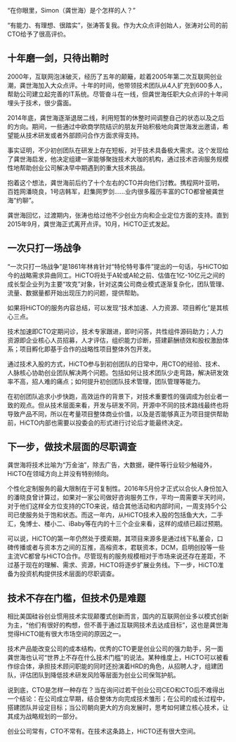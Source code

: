 <!-- $title: 前大众点评CTO龚世海再创业：技术研发是被低估的武器 -->
<!-- $date: 2016-09-26 -->

“在你眼里，Simon（龚世海）是个怎样的人？”

“有能力、有理想、很踏实”，张涛答复我。作为大众点评创始人，张涛对公司的前CTO给予了很高评价。

## 十年磨一剑，只待出鞘时

2000年，互联网泡沫破灭，经历了五年的颠簸，趁着2005年第二次互联网创业潮，龚世海加入大众点评。十年的时间，他带领技术团队从4人扩充到600多人，帮助公司建立起完善的IT系统。尽管奋斗在一线，但龚世海任职大众点评的十年间埋头于技术，很少露面。

2014年底，龚世海逐渐退居二线，利用短暂的休整时间调整自己的状态以及之后的方向。期间，一些通过中欧商学院结识的朋友开始积极地向龚世海发出邀请，希望能从技术研发或者外部顾问合作方面求得支持。

事实证明，不少初创团队在研发上存在短板，对于技术具备极大需求。这个发现给了龚世海启发，他决定组建一家能够聚拢技术大咖的机构，通过技术咨询服务规模性地帮助创业公司解决早中期遇到的重大技术挑战。

抱着这个想法，龚世海前后约了十个左右的CTO并向他们讨教。携程网叶亚明，百姓网潘晓良，1号店韩军，赶集网罗剑……业内很多履历丰富的CTO都曾被龚世海“约聊”。

龚世海回忆，过渡期内，张涛也给过他不少创业方向和企业定位方面的支持。直到2015年9月，龚世海正式离开点评。10月，HiCTO正式发起。

## 一次只打一场战争

“一次只打一场战争”是1861年林肯针对“特伦特号事件”提出的一句话，与HiCTO如今的战略需求异曲同工。HiCTO将处于A轮或A轮之前、估值在1亿-10亿元之间的成长型企业列为主要“攻克”对象，针对这类公司商业模式逐渐复杂化，团队管理、流量、数据量都开始出现压力的问题，提供帮助。

如果将HiCTO的服务内容总结，可以发现“技术加速、人力资源、项目孵化”是其核心三点。

技术加速即CTO定期问诊，技术专家跟进，即时问答，共性组件源码助力；人力资源即企业核心人员招募，人才评估，组织能力诊断，搭建薪酬绩效和股权激励体系；项目孵化即基于合作的战略性项目整体外包开发。

通过技术入股的方式，HiCTO参与到初创团队的日常中，用CTO的经验、技术、人脉核心协助创业团队解决两个问题。包括如何让技术团队少走弯路，解决研发效率不高，招人难的痛点；如何提升初创团队技术管理，团队管理等能力。

在初创团队追求小步快跑，高效运作的背景下，对技术重要性的强调成为创业者一致的观点。但从技术层面来看，开发与研发不同，开源中不同的技术路线最终也将导致产品不同，所以在考量项目整体商业价值，以及是否能够真正为项目提供帮助前，HiCTO内部也需要以投委会的形式进行讨论后才能最终决定。

## 下一步，做技术层面的尽职调查

龚世海将技术比喻为“万金油”，除去广告，大数据，硬件等行业较少触碰外，HiCTO在领域方向上并没有特别倾向。

个性化定制服务的最大限制在于可复制性。2016年5月份才正式以合伙人身份加入的潘晓良曾计算过，如果对一家公司做好咨询服务工作，平均一周需要半天时间，对于他们这样全方位支持的CTO来说，结合其他活动和内部时间，一周支持5个公司已使服务处于饱和状态。而这一年内，从HiCTO技术入股的包括鱼大大，二手汇，兔博士、楼小二、iBaby等在内的十三个企业来看，这样的成绩已超过预期。

可以说，HiCTO的第一年仍然处于摸索期，其项目来源多是通过线下私董会，口碑传播或者与资本方之间的互推，高榕资本，君联资本，DCM，启明创投等一些主流VC都曾与HiCTO合作。尽管现有的服务规模相对于市场来说还存在差距，不过基于现在的理解、需求、资源，HiCTO将逐步扩展业务线。下一步，HiCTO准备为投资机构提供技术层面的尽职调查。

## 技术不存在门槛，但技术仍是难题

相比美国硅谷创业惯用技术实现颠覆式创新而言，国内的互联网创业多以模式创新为主，“他们有很好的构想，但不善于通过互联网技术去达成目标”，这也是龚世海觉得HiCTO能有很大市场空间的原因之一。

技术产品能改变公司的成本结构，优秀的CTO更是创业公司的强力助手，另一面龚世海也认可“世界上不存在什么技术门槛”的说法。某种维度上，HiCTO可以被看作综合体，承担技术顾问职能的同时还扮演着HRD的角色，从招聘人才，组建团队，评估团队到降低技术研发风险等层面为创业公司保驾护航。

说到底，CTO是怎样一种存在？当在询问过若干创业公司CEO和CTO后不难得出一个结论：在公司成立早期，结合整体方向完成技术雏形；在公司的成长过程中，搭建团队并设定目标；当公司朝向更大的方向发展时，思考如何建立核心技术，让其成为战略规划的一部分。

创业公司常有，CTO不常有。在技术这条路上，HiCTO还有很大空间。

